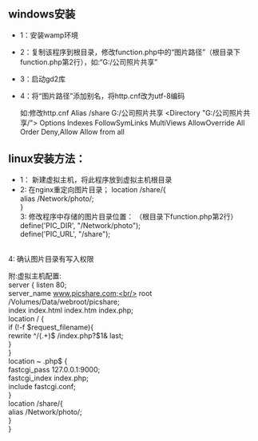 ## windows安装 
* 1：安装wamp环境
* 2：复制该程序到根目录，修改function.php中的“图片路径”（根目录下function.php第2行），如:“G:/公司照片共享”
* 3：启动gd2库
* 4：将“图片路径”添加别名，将http.cnf改为utf-8编码

	如:修改http.cnf
	Alias /share G:/公司照片共享
	<Directory "G:/公司照片共享/">
	    Options Indexes FollowSymLinks MultiViews
	    AllowOverride All
	    Order Deny,Allow
	    Allow from all
	</Directory>


## linux安装方法：
* 1：  新建虚拟主机，将此程序放到虚拟主机根目录 
* 2:   在nginx重定向图片目录；
	location /share/{<br/>
            alias /Network/photo/;<br/>
        }<br/>
3: 修改程序中存储的图片目录位置： （根目录下function.php第2行）<br/>
   define('PIC_DIR',  "/Network/photo");  <br/>
   define('PIC_URL',  "/share");<br/><br/>

4: 确认图片目录有写入权限<br/>


附:虚拟主机配置:<br/>
    server {
        listen       80;<br/>
        server_name  www.picshare.com;<br/>
        root   /Volumes/Data/webroot/picshare;<br/>
        index  index.html index.htm index.php;<br/>
        location / {   <br/>
            if (!-f $request_filename){<br/>
               rewrite ^/(.+)$ /index.php?$1& last;<br/>
            }<br/>
        }<br/>
        location ~ \.php$ {<br/>
            fastcgi_pass   127.0.0.1:9000;<br/>
            fastcgi_index  index.php;<br/>
            include        fastcgi.conf;<br/>
        }<br/>
        location /share/{<br/>
            alias /Network/photo/;<br/>
        }<br/>
    }


